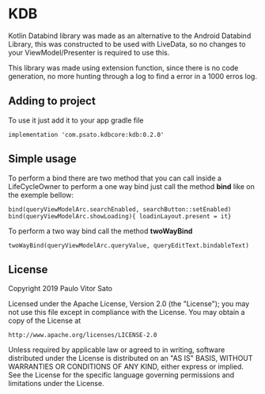 # KDB
Kotlin Databind library was made as an alternative to the Android Databind Library, this was constructed to be used with LiveData, so no changes to your ViewModel/Presenter is required to use this.

This library was made using extension function, since there is no code generation, no more hunting through a log to find a error in a 1000 erros log.

## Adding to project

To use it just add it to your app gradle file

```
implementation 'com.psato.kdbcore:kdb:0.2.0'
```

## Simple usage

To perform a bind there are two method that you can call inside a LifeCycleOwner
to perform a one way bind just call the method **bind** like on the exemple bellow:
```
bind(queryViewModelArc.searchEnabled, searchButton::setEnabled)
bind(queryViewModelArc.showLoading){ loadinLayout.present = it} 
```

To perform a two way bind call the method **twoWayBind**
```
twoWayBind(queryViewModelArc.queryValue, queryEditText.bindableText)
```


## License

Copyright 2019 Paulo Vitor Sato

Licensed under the Apache License, Version 2.0 (the "License");
you may not use this file except in compliance with the License.
You may obtain a copy of the License at

    http://www.apache.org/licenses/LICENSE-2.0

Unless required by applicable law or agreed to in writing, software
distributed under the License is distributed on an "AS IS" BASIS,
WITHOUT WARRANTIES OR CONDITIONS OF ANY KIND, either express or implied.
See the License for the specific language governing permissions and
limitations under the License.
